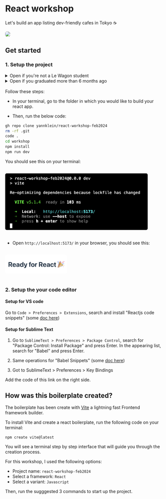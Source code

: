 # React workshop
Let's build an app listing dev-friendly cafes in Tokyo ☕️

<img src=image-2.png width='640' style='border-radius: 5px;'>

## Get started

### 1. Setup the project

<details>
<summary>Open if you're not a Le Wagon student</summary>
You will need to install the softwares below if not done yet:

- Install NodeJS (https://nodejs.org/en/) version 16 or over

</details>

<details>
<summary>Open if you graduated more than 6 months ago</summary>
You need node v16 or over. Run the following in your terminal:

```bash
nvm install 16.15.1
nvm use 16.15.1
```

</details>
<br>
Follow these steps:

- In your terminal, go to the folder in which you would like to build your react app.

- Then, run the below code:

```bash
gh repo clone yannklein/react-workshop-feb2024
rm -rf .git
code .
cd workshop
npm install
npm run dev
```

You should see this on your terminal:

<img src=image.png width='460' style='border-radius: 5px; margin: 16px 0;'>

- Open `http://localhost:5173/` in your browser, you should see this:

<img src=image-1.png width='200' style='border-radius: 5px; margin: 16px 0;'>

### 2. Setup the your code editor

#### Setup for VS code

Go to `Code > Preferences > Extensions`, search and install "Reactjs code snippets" (some [doc here](https://marketplace.visualstudio.com/items?itemName=xabikos.ReactSnippets))

#### Setup for Sublime Text

1. Go to `SublimeText > Preferences > Package Control`, search for "Package Control: Install Package" and press Enter. In the appearing list, search for "Babel" and press Enter.

2. Same operations for "Babel Snippets" (some [doc here](https://packagecontrol.io/packages/Babel%20Snippets))

3. Got to SublimeText > Preferences > Key Bindings

Add the code of this link on the right side.



## How was this boilerplate created?

The boilerplate has been create with [Vite](https://vitejs.dev/) a lightning fast Frontend framework builder.

To install Vite and create a react boilerplate, run the following code on your terminal:

```
npm create vite@latest
```

You will see a terminal step by step interface that will guide you through the creation process.

For this workshop, I used the following options:
- Project name: `react-workshop-feb2024`
- Select a framework: `React`
- Select a variant: `Javascript`

Then, run the sugggested 3 commands to start up the project.